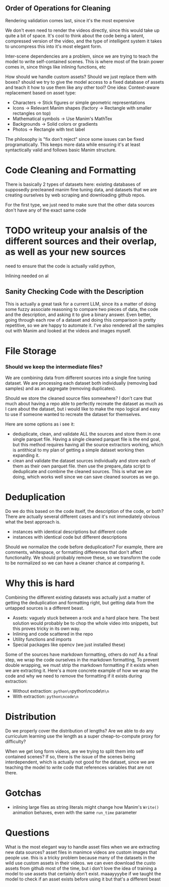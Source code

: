 ## Order of Operations for Cleaning
Rendering validation comes last, since it's the most expensive

We don't even need to render the videos directly, since this would take up quite a bit of space. It's cool to think about the code being a latent, compressed version of the video, and the type of intelligent system it takes to uncompress this into it's most elegant form. 

Inter-scene dependencies are a problem, since we are trying to teach the model to write self-contained scenes. This is where most of the brain power comes in, since things like inlining functions, etc

How should we handle custom assets? Should we just replace them with boxes? should we try to give the model access to a fixed database of assets and teach it how to use them like any other tool?
One idea:
Context-aware replacement based on asset type:
- Characters → Stick figures or simple geometric representations
- Icons → Relevant Manim shapes (factory → Rectangle with smaller rectangles on top)
- Mathematical symbols → Use Manim's MathTex
- Backgrounds → Solid colors or gradients
- Photos → Rectangle with text label

The philosophy is "fix don't reject" since some issues can be fixed programatically. This keeps more data while ensuring it's at least syntactically valid and follows basic Manim
  structure.

# Code Cleaning and Formatting
There is basically 2 types of datasets here: existing databases of supposedly precleaned manim fine tuning data, and datasets that we are creating ourselves by web scraping and downloading github repos.

For the first type, we just need to make sure that the other data sources don't have any of the exact same code

# TODO writeup your analsis of the different sources and their overlap, as well as your new sources

need to ensure that the code is actually valid python,

Inlining needed on al

## Sanity Checking Code with the Description
This is actually a great task for a current LLM, since its a matter of doing some fuzzy associate reasoning to compare two pieces of data, the code and the description, and asking it to give a binary answer. Even better, going through each row of a dataset and doing this comparison is pretty repetitive, so we are happy to automate it. I've also rendered all the samples out with Manim and looked at the videos and images myself.

# File Storage
### Should we keep the intermediate files?
We are combining data from different sources into a single fine tuning dataset. We are processing each dataset both individually (removing bad samples) and as an aggregate (removing duplicates). 

Should we store the cleaned source files somewhere? I don't care that much about having a repo able to perfectly recreate the  dataset as much as I care about the dataset, but i would like to make the repo logical and easy to use if someone wanted to recreate the dataset for themselves.

Here are some options as i see it:
- deduplicate, clean, and validate ALL the sources and store them in one single parquet file. Having a single cleaned parquet file is the end goal, but this method requires having all the source extractors working, which is antithical to my plan of getting a simple dataset working then expanding it.
- clean and validate the dataset sources individually and store each of them as their own parquet file. then use the prepare_data script to deduplicate and combine the cleaned sources. This is what we are doing, which works well since we can save cleaned sources as we go.


# Deduplication
Do we do this based on the code itself, the description of the code, or both? There are actually several different cases and it's not immediately obvious what the best approach is.
- instances with identical descriptions but different code
- instances with identical code but different descriptions


Should we normalize the code before deduplication? For example, there are comments, whitespace, or formatting differences that don't affect functionality. We should probably remove these, so we transform the code to be normalized so we can have a cleaner chance at comparing it. 

# Why this is hard
Combining the different existing datasets was actually just a matter of getting the deduplication and formatting right, but getting data from the untapped sources is a different beast. 

- Assets: vaguely stuck between a rock and a hard place here. The best solution would probably be to chop the whole video into snippets, but this proves tricky in its own way.
- Inlining and code scattered in the repo
- Utility functions and imports
- Special packages like opencv (we just installed these)


Some of the sources have markdown formatting, others do not! As a final step, we wrap the code ourselves in the markdown formatting, To prevent double wrapping, we must strip the markdown formatting if it exists when we are extracting it. Here's a more concrete example of how we wrap the code and why we need to remove the formatting if it exists during extraction:
  - Without extraction: ```python\n```python\ncode\n```\n```
  - With extraction: ```python\ncode\n```







# Distribution
Do we properly cover the distribution of lengths?
Are we able to do any curriculum learning use the length as a super cheap-to-compute proxy for difficulty?

When we get long form videos, are we trying to split them into self contained scenes? If so, there is the issue of the scenes being interdependent, which is actually not good for the dataset, since we are teaching the model to write code that references variables that are not there. 

# Gotchas
- inlining large files as string literals might change how Manim's `Write()` animation behaves, even with the same `run_time` parameter


# Questions
What is the most elegant way to handle asset files when we are extracting new data sources? asset files in manimce videos are custom images that people use. this is a tricky problem because many of the datasets in the wild use custom assets in their videos. we can even download the custo assets from github most of the time, but i don't love the idea of training a model to use assets that certainly don't exist. maaayyyybe if we taught the model to check if an asset exists before using it but that's a different beast